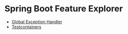 # Spring Boot Feature Explorer

- [Global Exception Handler](docs/GlobalExceptionHandler.md)
- [Testcontainers](docs/Testcontainers.md)
